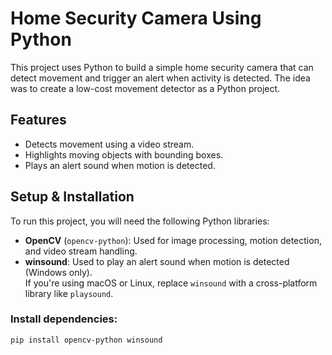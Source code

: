 # Home Security Camera Using Python

This project uses Python to build a simple home security camera that can detect movement and trigger an alert when activity is detected. The idea was to create a low-cost movement detector as a Python project.

## Features
- Detects movement using a video stream.
- Highlights moving objects with bounding boxes.
- Plays an alert sound when motion is detected.

## Setup & Installation

To run this project, you will need the following Python libraries:

- **OpenCV** (`opencv-python`): Used for image processing, motion detection, and video stream handling.
- **winsound**: Used to play an alert sound when motion is detected (Windows only).  
  If you're using macOS or Linux, replace `winsound` with a cross-platform library like `playsound`.

### Install dependencies:
```bash
pip install opencv-python winsound
```


